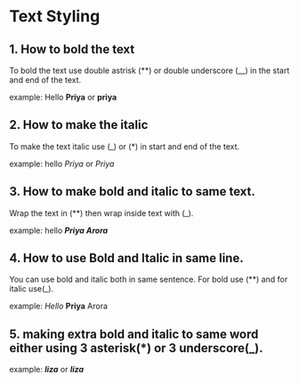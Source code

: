 # Text Styling
## 1. How to bold the text
To bold the text use double astrisk (**) or double underscore (__) in the start and end of the text.

example: Hello **Priya** or __priya__

## 2. How to make the italic
To make the text italic use (_) or (*) in start and end of the text.

example: hello _Priya_ or *Priya*

## 3. How to make bold and italic to same text.
Wrap the text in (**) then wrap inside text with (_).

example: hello **_Priya Arora_**

## 4. How to use Bold and Italic in same line.

You can use bold and italic both in same sentence. For bold use (**) and for italic use(_).

example: _Hello_ **Priya** Arora


## 5. making extra bold and italic to same word either using 3 asterisk(*) or 3 underscore(_).

example: ***liza*** or ___liza___
